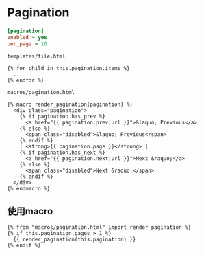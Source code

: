 # Pagination

```ini
[pagination]
enabled = yes
per_page = 10
```

`templates/file.html`

```jinja2
{% for child in this.pagination.items %}
  ...
{% endfor %}
```



`macros/pagination.html`

```jinja2
{% macro render_pagination(pagination) %}
  <div class="pagination">
    {% if pagination.has_prev %}
      <a href="{{ pagination.prev|url }}">&laquo; Previous</a>
    {% else %}
      <span class="disabled">&laquo; Previous</span>
    {% endif %}
    | <strong>{{ pagination.page }}</strong> |
    {% if pagination.has_next %}
      <a href="{{ pagination.next|url }}">Next &raquo;</a>
    {% else %}
      <span class="disabled">Next &raquo;</span>
    {% endif %}
  </div>
{% endmacro %}
```



## 使用macro

```jinja2
{% from "macros/pagination.html" import render_pagination %}
{% if this.pagination.pages > 1 %}
  {{ render_pagination(this.pagination) }}
{% endif %}
```

